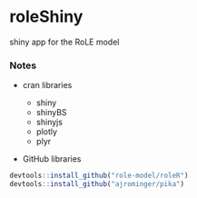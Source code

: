 # roleShiny
shiny app for the RoLE model

### Notes

- cran libraries
  - shiny
  - shinyBS
  - shinyjs
  - plotly
  - plyr

- GitHub libraries
```R
devtools::install_github("role-model/roleR")
devtools::install_github("ajrominger/pika")
```
